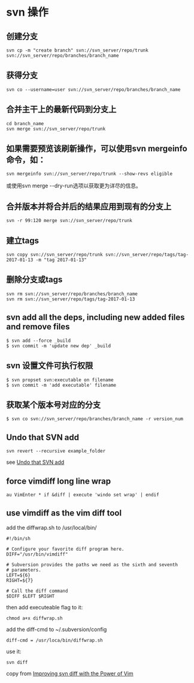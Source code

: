# svn 操作
## 创建分支

```
svn cp -m "create branch" svn://svn_server/repo/trunk svn://svn_server/repo/branches/branch_name
```

## 获得分支

```
svn co --username=user svn://svn_server/repo/branches/branch_name
```

## 合并主干上的最新代码到分支上

```
cd branch_name
svn merge svn://svn_server/repo/trunk
```

## 如果需要预览该刷新操作，可以使用svn mergeinfo命令，如：

```
svn mergeinfo svn://svn_server/repo/trunk --show-revs eligible
```

或使用svn merge --dry-run选项以获取更为详尽的信息。

## 合并版本并将合并后的结果应用到现有的分支上

```
svn -r 99:120 merge svn://svn_server/repo/trunk
```



## 建立tags

```
svn copy svn://svn_server/repo/trunk svn://svn_server/repo/tags/tag-2017-01-13 -m "tag 2017-01-13"
```


## 删除分支或tags

```
svn rm svn://svn_server/repo/branches/branch_name
svn rm svn://svn_server/repo/tags/tag-2017-01-13
```

## svn add all the deps, including new added files and remove files

```
$ svn add --force _build
$ svn commit -m 'update new dep' _build
```

## svn 设置文件可执行权限

``` shell
$ svn propset svn:executable on filename
$ svn commit -m 'add executable' filename
```

## 获取某个版本号对应的分支
``` shell
$ svn co svn://svn_server/repo/branches/branch_name -r version_num
```

## Undo that SVN add

``` shell
svn revert --recursive example_folder
```
see [Undo that SVN add](http://data.agaric.com/undo-svn-add)

## force vimdiff long line wrap

``` vim-script
au VimEnter * if &diff | execute 'windo set wrap' | endif
```

## use vimdiff as the vim diff tool
add the diffwrap.sh to /usr/local/bin/
``` shell
#!/bin/sh

# Configure your favorite diff program here.
DIFF="/usr/bin/vimdiff"

# Subversion provides the paths we need as the sixth and seventh
# parameters.
LEFT=${6}
RIGHT=${7}

# Call the diff command
$DIFF $LEFT $RIGHT
```
then add executeable flag to it:

``` shell
chmod a+x diffwrap.sh
```

add the diff-cmd to ~/.subversion/config

```
diff-cmd = /usr/loca/bin/diffwrap.sh
```
use it:

``` shell
svn diff
```
copy from [Improving svn diff with the Power of Vim](http://www.coreymaynard.com/blog/improving-svn-diff-with-the-power-of-vim/)

